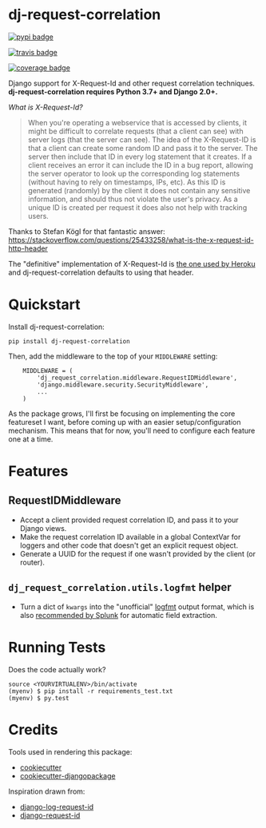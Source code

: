 # dj-request-correlation

[![pypi badge](https://badge.fury.io/py/dj-request-correlation.svg)](https://badge.fury.io/py/dj-request-correlation)

[![travis badge](https://travis-ci.org/cdcarter/dj-request-correlation.svg?branch=master)](https://travis-ci.org/cdcarter/dj-request-correlation)

[![coverage badge](https://codecov.io/gh/cdcarter/dj-request-correlation/branch/master/graph/badge.svg)](https://codecov.io/gh/cdcarter/dj-request-correlation)

Django support for X-Request-Id and other request correlation techniques. **dj-request-correlation requires Python 3.7+ and Django 2.0+.**

*What is X-Request-Id?*

> When you're operating a webservice that is accessed by clients, it might be difficult to correlate requests (that a client can see) with server logs (that the server can see).
>The idea of the X-Request-ID is that a client can create some random ID and pass it to the server. The server then include that ID in every log statement that it creates. If a client receives an error it can include the ID in a bug report, allowing the server operator to look up the corresponding log statements (without having to rely on timestamps, IPs, etc).
> As this ID is generated (randomly) by the client it does not contain any sensitive information, and should thus not violate the user's privacy. As a unique ID is created per request it does also not help with tracking users.

Thanks to Stefan Kögl for that fantastic answer: https://stackoverflow.com/questions/25433258/what-is-the-x-request-id-http-header

The "definitive" implementation of X-Request-Id is [the one used by Heroku](https://devcenter.heroku.com/articles/http-request-id) and dj-request-correlation defaults to using that header.

# Quickstart

Install dj-request-correlation:

    pip install dj-request-correlation

Then, add the middleware to the top of your `MIDDLEWARE` setting:

```
    MIDDLEWARE = (
        'dj_request_correlation.middleware.RequestIDMiddleware',
        'django.middleware.security.SecurityMiddleware',
        ...
    )
```

As the package grows, I'll first be focusing on implementing the core featureset I want, before coming up with an easier setup/configuration mechanism. This means that for now, you'll need to configure each feature one at a time.

# Features

## RequestIDMiddleware
* Accept a client provided request correlation ID, and pass it to your Django views.
* Make the request correlation ID available in a global ContextVar for loggers and other code that doesn't get an explicit request object.
* Generate a UUID for the request if one wasn't provided by the client (or router).

## `dj_request_correlation.utils.logfmt` helper
* Turn a dict of `kwargs` into the "unofficial" [logfmt](https://brandur.org/logfmt) output format, which is also [recommended by Splunk](http://dev.splunk.com/view/logging-best-practices/SP-CAAAFCK) for automatic field extraction.

# Running Tests

Does the code actually work?

    source <YOURVIRTUALENV>/bin/activate
    (myenv) $ pip install -r requirements_test.txt
    (myenv) $ py.test

# Credits

Tools used in rendering this package:

* [cookiecutter](https://github.com/audreyr/cookiecutter)
* [cookiecutter-djangopackage](https://github.com/pydanny/cookiecutter-djangopackage)

Inspiration drawn from:

* [django-log-request-id](https://github.com/dabapps/django-log-request-id)
* [django-request-id](https://github.com/nigma/django-request-id/)